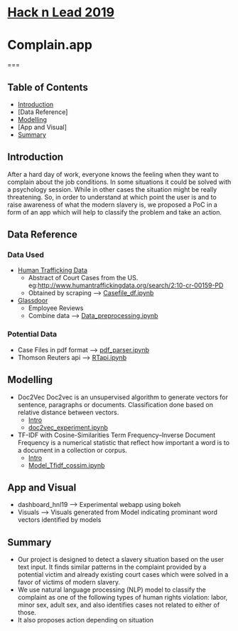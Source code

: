 # [Hack n Lead 2019](https://womenplusplus.ch/hacknlead)

# Complain.app
===

## Table of Contents

- [Introduction](#introduction)
- [Data Reference]
- [Modelling](#modelling)
- [App and Visual]
- [Summary](#summary)


## Introduction
After a hard day of work, everyone knows the feeling when they want to complain about the job conditions. In some situations it could be solved with a psychology session. While in other cases the situation might be really threatening. So, in order to understand at which point the user is and to raise awareness of what the modern slavery is,  we proposed a PoC in a form of an app which will help to classify the problem and take an action.

## Data Reference

### Data Used
- [Human Trafficking Data](http://www.humantraffickingdata.org/search?no_results=1)
	* Abstract of Court Cases from the US. eg:http://www.humantraffickingdata.org/search/2:10-cr-00159-PD
	* Obtained by scraping --> [Casefile_df.ipynb](https://github.com/maffka123/hack-n-lead2019/blob/master/Data_Mining/Casefile_df.ipynb)
- [Glassdoor](https://www.glassdoor.co.uk/index.htm)
	* Employee Reviews
	* Combine data --> [Data_preprocessing.ipynb](https://github.com/maffka123/hack-n-lead2019/blob/master/Data_Mining/Data_preprocessing.ipynb)

### Potential Data
- Case Files in pdf format --> [pdf_parser.ipynb](https://github.com/maffka123/hack-n-lead2019/blob/master/Data_Mining/pdf_parser.ipynb)
- Thomson Reuters api --> [RTapi.ipynb](https://github.com/maffka123/hack-n-lead2019/blob/master/Data_Mining/RTapi.ipynb)

## Modelling
- Doc2Vec
Doc2vec is an unsupervised algorithm to generate vectors for sentence, paragraphs or documents.
Classification done based on relative distance between vectors.
	* [Intro](https://medium.com/@mishra.thedeepak/doc2vec-simple-implementation-example-df2afbbfbad5)
	* [doc2vec_experiment.ipynb](https://github.com/maffka123/hack-n-lead2019/blob/master/Modelling/doc2vec_experiment.ipynb)
- TF-IDF with Cosine-Similarities 
Term Frequency–Inverse Document Frequency is a numerical statistic that reflect how important a word is to a document in a collection or corpus.
	* [Intro](https://towardsdatascience.com/natural-language-processing-feature-engineering-using-tf-idf-e8b9d00e7e76)
	* [Model_Tfidf_cossim.ipynb](https://github.com/maffka123/hack-n-lead2019/blob/master/Modelling/Model_Tfidf_cossim.ipynb)

## App and Visual
- dashboard_hnl19 --> Experimental webapp using bokeh
- Visuals --> Visuals generated from Model indicating prominant word vectors identified by models

## Summary

- Our project is designed to detect a slavery situation based on the user text input. It finds similar patterns in the complaint provided by a potential victim and already existing court cases which were solved in a favor of victims of modern slavery.
- We use natural language processing (NLP) model to classify the complaint as one of the following types of human rights violation: labor, minor sex, adult sex, and also identifies cases not related to either of those.
- It also proposes action depending on situation
